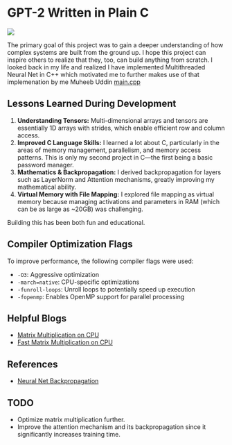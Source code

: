 # GPT-2 Written in Plain C

<img src="https://img.shields.io/badge/ChatGPT-74aa9c?style=for-the-badge&logo=openai&logoColor=white" />




The primary goal of this project was to gain a deeper understanding of how complex systems are built from the ground up. I hope this project can inspire others to realize that they, too, can build anything from scratch. I looked back in my life and realized I have implemented Multithreaded Neural Net in C++ which motivated me to further makes use of that implemenation by me Muheeb Uddin [main.cpp](https://github.com/syedMohib44/Multithread_NeuralNetwork)

## Lessons Learned During Development

1. **Understanding Tensors:** Multi-dimensional arrays and tensors are essentially 1D arrays with strides, which enable efficient row and column access.
2. **Improved C Language Skills:** I learned a lot about C, particularly in the areas of memory management, parallelism, and memory access patterns. This is only my second project in C—the first being a basic password manager.
3. **Mathematics & Backpropagation:** I derived backpropagation for layers such as LayerNorm and Attention mechanisms, greatly improving my mathematical ability.
4. **Virtual Memory with File Mapping:** I explored file mapping as virtual memory because managing activations and parameters in RAM (which can be as large as ~20GB) was challenging.

Building this has been both fun and educational.

## Compiler Optimization Flags

To improve performance, the following compiler flags were used:

- `-O3`: Aggressive optimization
- `-march=native`: CPU-specific optimizations
- `-funroll-loops`: Unroll loops to potentially speed up execution
- `-fopenmp`: Enables OpenMP support for parallel processing

## Helpful Blogs

- [Matrix Multiplication on CPU](https://marek.ai/matrix-multiplication-on-cpu.html)
- [Fast Matrix Multiplication on CPU](https://siboehm.com/articles/22/Fast-MMM-on-CPU)

## References

- [Neural Net Backpropagation](https://medium.com/p/29efae801c81)

## TODO

- Optimize matrix multiplication further.
- Improve the attention mechanism and its backpropagation since it significantly increases training time.
